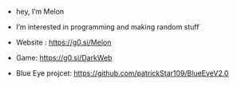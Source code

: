 - hey, I’m Melon
- I’m interested in programming and making random stuff

- Website : https://g0.si/Melon
- Game: https://g0.si/DarkWeb
- Blue Eye projcet: https://github.com/patrickStar109/BlueEyeV2.0
